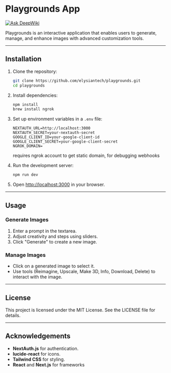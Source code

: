 # Playgrounds App
[![Ask DeepWiki](https://deepwiki.com/badge.svg)](https://deepwiki.com/elysiantech/playgrounds)

Playgrounds is an interactive application that enables users to generate, manage, and enhance images with advanced customization tools.

---

## Installation

1. Clone the repository:
   ```bash
   git clone https://github.com/elysiantech/playgrounds.git
   cd playgrounds
   ```

2. Install dependencies:
   ```bash
   npm install
   brew install ngrok
   ```

3. Set up environment variables in a `.env` file:
   ```env
   NEXTAUTH_URL=http://localhost:3000
   NEXTAUTH_SECRET=your-nextauth-secret
   GOOGLE_CLIENT_ID=your-google-client-id
   GOOGLE_CLIENT_SECRET=your-google-client-secret
   NGROK_DOMAIN=
   ```
   requires ngrok account to get static domain, for debugging webhooks

4. Run the development server:
   ```bash
   npm run dev
   ```

5. Open [http://localhost:3000](http://localhost:3000) in your browser.

---

## Usage

### **Generate Images**
1. Enter a prompt in the textarea.
2. Adjust creativity and steps using sliders.
3. Click "Generate" to create a new image.

### **Manage Images**
- Click on a generated image to select it.
- Use tools (Reimagine, Upscale, Make 3D, Info, Download, Delete) to interact with the image.

---

## License

This project is licensed under the MIT License. See the LICENSE file for details.

---

## Acknowledgements

- **NextAuth.js** for authentication.
- **lucide-react** for icons.
- **Tailwind CSS** for styling.
- **React** and **Next.js** for frameworks
